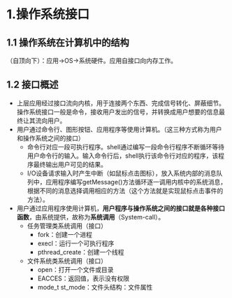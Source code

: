 # 1.操作系统接口

## 1.1 操作系统在计算机中的结构

（自顶向下）：应用→OS→系统硬件。应用自接口向内存工作。

## 1.2 接口概述

- 上层应用经过接口流向内核，用于连接两个东西、完成信号转化、屏蔽细节。操作系统接口一般是命令，接收用户发出的信号，并转换成用户想要的信息最终让其流向用户。
- 用户通过命令行、图形按钮、应用程序等使用计算机。（这三种方式称为用户和操作系统之间的接口）
  - 命令行对应一段可执行程序。shell通过编写一段命令行程序不断循环等待用户命令行的输入。输入命令行后，shell执行该命令行对应的程序，该程序最终输出用户可见的结果。
  - I/O设备请求输入时产生中断（如鼠标点击图标），放入系统内部的消息队列中，应用程序编写getMessage()方法循环逐一调用内核中的系统消息，根据不同的消息选择调用相应的方法（这个方法就是实现鼠标点击事件的方法）。
- 用户通过应用程序使用计算机，**用户程序与操作系统之间的接口就是各种接口函数**，由系统提供，故称为**系统调用**（System-call）。
  - 任务管理类系统调用（接口）
    - fork：创建一个进程
    - execl：运行一个可执行程序
    - pthread_create：创建一个线程
  - 文件系统类系统调用（接口）
    - open：打开一个文件或目录
    - EACCES：返回值，表示没有权限
    - mode_t st_mode：文件头结构：文件属性